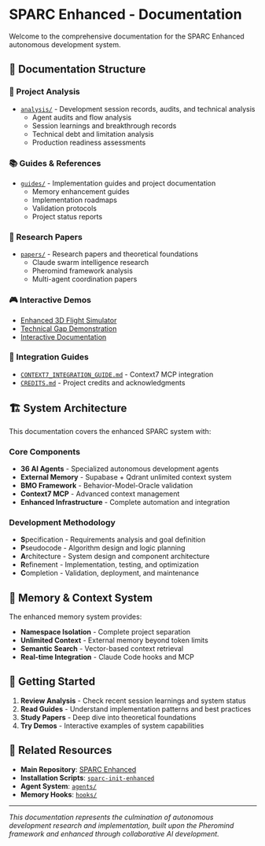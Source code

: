 # SPARC Enhanced - Documentation

Welcome to the comprehensive documentation for the SPARC Enhanced autonomous development system.

## 📁 **Documentation Structure**

### **🎯 Project Analysis**
- [`analysis/`](./analysis/) - Development session records, audits, and technical analysis
  - Agent audits and flow analysis
  - Session learnings and breakthrough records  
  - Technical debt and limitation analysis
  - Production readiness assessments

### **📚 Guides & References**
- [`guides/`](./guides/) - Implementation guides and project documentation
  - Memory enhancement guides
  - Implementation roadmaps
  - Validation protocols
  - Project status reports

### **📄 Research Papers**
- [`papers/`](./papers/) - Research papers and theoretical foundations
  - Claude swarm intelligence research
  - Pheromind framework analysis
  - Multi-agent coordination papers

### **🎮 Interactive Demos**
- [Enhanced 3D Flight Simulator](./enhanced_3d_flight_simulator.html)
- [Technical Gap Demonstration](./technical_gap_demonstration.html)
- [Interactive Documentation](./index.html)

### **🔧 Integration Guides**
- [`CONTEXT7_INTEGRATION_GUIDE.md`](./CONTEXT7_INTEGRATION_GUIDE.md) - Context7 MCP integration
- [`CREDITS.md`](./CREDITS.md) - Project credits and acknowledgments

## 🏗️ **System Architecture**

This documentation covers the enhanced SPARC system with:

### **Core Components**
- **36 AI Agents** - Specialized autonomous development agents
- **External Memory** - Supabase + Qdrant unlimited context system
- **BMO Framework** - Behavior-Model-Oracle validation
- **Context7 MCP** - Advanced context management
- **Enhanced Infrastructure** - Complete automation and integration

### **Development Methodology**
- **S**pecification - Requirements analysis and goal definition
- **P**seudocode - Algorithm design and logic planning
- **A**rchitecture - System design and component architecture
- **R**efinement - Implementation, testing, and optimization
- **C**ompletion - Validation, deployment, and maintenance

## 🧠 **Memory & Context System**

The enhanced memory system provides:
- **Namespace Isolation** - Complete project separation
- **Unlimited Context** - External memory beyond token limits
- **Semantic Search** - Vector-based context retrieval
- **Real-time Integration** - Claude Code hooks and MCP

## 🚀 **Getting Started**

1. **Review Analysis** - Check recent session learnings and system status
2. **Read Guides** - Understand implementation patterns and best practices
3. **Study Papers** - Deep dive into theoretical foundations
4. **Try Demos** - Interactive examples of system capabilities

## 🔗 **Related Resources**

- **Main Repository**: [SPARC Enhanced](../README.md)
- **Installation Scripts**: [`sparc-init-enhanced`](../sparc-init-enhanced-simple)
- **Agent System**: [`agents/`](../agents/)
- **Memory Hooks**: [`hooks/`](../hooks/)

---

*This documentation represents the culmination of autonomous development research and implementation, built upon the Pheromind framework and enhanced through collaborative AI development.*